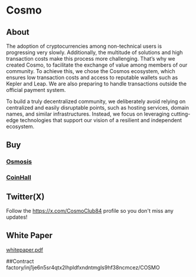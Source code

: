 # Cosmo
## About 
The adoption of cryptocurrencies among non-technical users is progressing very slowly. Additionally, the multitude of solutions and high transaction costs make this process more challenging. That’s why we created Cosmo, to facilitate the exchange of value among members of our community. To achieve this, we chose the Cosmos ecosystem, which ensures low transaction costs and access to reputable wallets such as Kepler and Leap. We are also preparing to handle transactions outside the official payment system.    

To build a truly decentralized community, we deliberately avoid relying on centralized and easily disruptable points, such as hosting services, domain names, and similar infrastructures. Instead, we focus on leveraging cutting-edge technologies that support our vision of a resilient and independent ecosystem.

## Buy 
### [Osmosis](https://app.osmosis.zone/?from=USDC&to=COSMO&sellOpen=false&buyOpen=false)
### [CoinHall](https://coinhall.org/swap?fromChain=osmosis-1&fromAsset=ibc%2F498A0751C798A0D9A389AA3691123DADA57DAA4FE165D5C75894505B876BA6E4&toChain=osmosis-1&toAsset=ibc%2F4925733868E7999F5822C961ADE9470A7FC5FA4A560BAE1DE102783C3F64C201)

## Twitter(X)
Follow the https://x.com/CosmoClub84 profile so you don't miss any updates!

## White Paper
[whitepaper.pdf](https://raw.githubusercontent.com/raphaellafar/Cosmo/main/src/whitepaper.pdf)

##Contract  
factory/inj1je6n5sr4qtx2lhpldfxndntmgls9hf38ncmcez/COSMO
